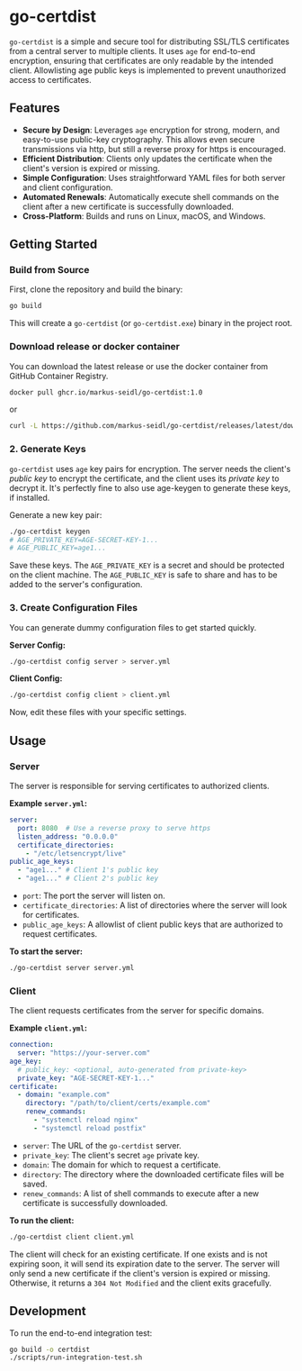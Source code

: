 # go-certdist

`go-certdist` is a simple and secure tool for distributing SSL/TLS certificates from a central server to multiple clients. It uses `age` for end-to-end encryption, ensuring that certificates are only readable by the intended client.
Allowlisting age public keys is implemented to prevent unauthorized access to certificates.

## Features

- **Secure by Design**: Leverages `age` encryption for strong, modern, and easy-to-use public-key cryptography. This allows even secure transmissions via http, but still a reverse proxy for https is encouraged.
- **Efficient Distribution**: Clients only updates the certificate when the client's version is expired or missing.
- **Simple Configuration**: Uses straightforward YAML files for both server and client configuration.
- **Automated Renewals**: Automatically execute shell commands on the client after a new certificate is successfully downloaded.
- **Cross-Platform**: Builds and runs on Linux, macOS, and Windows.

## Getting Started

### Build from Source

First, clone the repository and build the binary:

```bash
go build
```

This will create a `go-certdist` (or `go-certdist.exe`) binary in the project root.

### Download release or docker container

You can download the latest release or use the docker container from GitHub Container Registry.

```bash
docker pull ghcr.io/markus-seidl/go-certdist:1.0
```

or 

```bash
curl -L https://github.com/markus-seidl/go-certdist/releases/latest/download/certdist-linux-amd64 -o certdist
```

### 2. Generate Keys

`go-certdist` uses `age` key pairs for encryption. The server needs the client's *public key* to encrypt the certificate, and the client uses its *private key* to decrypt it.
It's perfectly fine to also use age-keygen to generate these keys, if installed.

Generate a new key pair:

```bash
./go-certdist keygen
# AGE_PRIVATE_KEY=AGE-SECRET-KEY-1...
# AGE_PUBLIC_KEY=age1...
```

Save these keys. The `AGE_PRIVATE_KEY` is a secret and should be protected on the client machine. The `AGE_PUBLIC_KEY` is safe to share and has to be added to the server's configuration.

### 3. Create Configuration Files

You can generate dummy configuration files to get started quickly.

**Server Config:**

```bash
./go-certdist config server > server.yml
```

**Client Config:**

```bash
./go-certdist config client > client.yml
```

Now, edit these files with your specific settings.

## Usage

### Server

The server is responsible for serving certificates to authorized clients.

**Example `server.yml`:**

```yaml
server:
  port: 8080  # Use a reverse proxy to serve https
  listen_address: "0.0.0.0"
  certificate_directories:
    - "/etc/letsencrypt/live"
public_age_keys:
  - "age1..." # Client 1's public key
  - "age1..." # Client 2's public key
```

- `port`: The port the server will listen on.
- `certificate_directories`: A list of directories where the server will look for certificates.
- `public_age_keys`: A allowlist of client public keys that are authorized to request certificates.

**To start the server:**

```bash
./go-certdist server server.yml
```

### Client

The client requests certificates from the server for specific domains.

**Example `client.yml`:**

```yaml
connection:
  server: "https://your-server.com"
age_key:
  # public_key: <optional, auto-generated from private-key>
  private_key: "AGE-SECRET-KEY-1..."
certificate:
  - domain: "example.com"
    directory: "/path/to/client/certs/example.com"
    renew_commands:
      - "systemctl reload nginx"
      - "systemctl reload postfix"
```

- `server`: The URL of the `go-certdist` server.
- `private_key`: The client's secret `age` private key.
- `domain`: The domain for which to request a certificate.
- `directory`: The directory where the downloaded certificate files will be saved.
- `renew_commands`: A list of shell commands to execute after a new certificate is successfully downloaded.

**To run the client:**

```bash
./go-certdist client client.yml
```

The client will check for an existing certificate. If one exists and is not expiring soon, it will send its expiration date to the server. The server will only send a new certificate if the client's version is expired or missing. Otherwise, it returns a `304 Not Modified` and the client exits gracefully.

## Development

To run the end-to-end integration test:

```bash
go build -o certdist
./scripts/run-integration-test.sh
```

